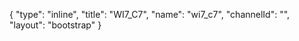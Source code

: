 {
    "type": "inline",
    "title": "WI7_C7",
    "name": "wi7_c7",
    "channelId": "",
    "layout": "bootstrap"
}